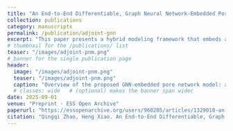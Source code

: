 ```yaml
---
title: "An End-to-End Differentiable, Graph Neural Network-Embedded Pore Network Model for Permeability Prediction"
collection: publications
category: manuscripts
permalink: /publication/adjoint-gnn
excerpt: "This paper presents a hybrid modeling framework that embeds a graph neural network (GNN) into a pore network model (PNM) for permeability prediction. By replacing analytical conductance formulas with GNN-predicted values, the model preserves physical consistency while eliminating idealized geometric assumptions. The end-to-end differentiable architecture, enabled by a discrete adjoint method, allows training solely from bulk permeability data without requiring pore-scale labels, achieving high accuracy, scalability, and physically interpretable feature sensitivities."
# thumbnail for the /publications/ list
teaser: "/images/adjoint-pnm.png"
# banner for the single publication page
header:
  image: "/images/adjoint-pnm.png"
  teaser: "/images/adjoint-pnm.png"
  caption: "Overview of the proposed GNN-embedded pore network model: a GNN predicts pore-throat conductances from graph features, which feed a physics-based PNM solver to compute bulk permeability. End-to-end training via a discrete adjoint enables learning from only bulk measurements while retaining physical interpretability."
  # classes: wide   # (optional) makes the banner span wider
date: 2025-09-01
venue: "Preprint · ESS Open Archive"
paperurl: "https://essopenarchive.org/users/960205/articles/1329010-an-end-to-end-differentiable-graph-neural-network-embedded-pore-network-model-for-permeability-prediction"
citation: "Qingqi Zhao, Heng Xiao. An End-to-End Differentiable, Graph Neural Network-Embedded Pore Network Model for Permeability Prediction. ESS Open Archive. September 01, 2025."
---
```



